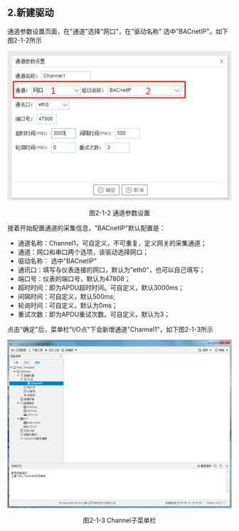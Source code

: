 ## 2.新建驱动

通道参数设置页面，在"通道"选择"网口"，在"驱动名称" 选中"BACnetIP"。如下图2-1-2所示

![](assets/默认采集信息.jpg)

<center>  图2-1-2 通道参数设置	</center>

接着开始配置通道的采集信息，"BACnetIP"默认配置是：

- 通道名称：Channel1，可自定义，不可重复，定义网关的采集通道；
- 通道：网口和串口两个选项，该驱动选择网口；
- 驱动名称： 选中"BACnetIP"
- 通讯口：填写与仪表连接的网口，默认为"eth0"，也可以自己填写；
- 端口号：仪表的端口号，默认为47808；
- 超时时间：即为APDU超时时间。可自定义，默认3000ms；
- 间隔时间：可自定义，默认500ms;
- 轮询时间：可自定义，默认为0ms；
- 重试次数：即为APDU重试次数。可自定义，默认为3；

点击"确定"后，菜单栏"I/O点"下会新增通道"Channel1"，如下图2-1-3所示

![](../../assets/通道创建完成.png)

<center> 图2-1-3 Channel子菜单栏</center>